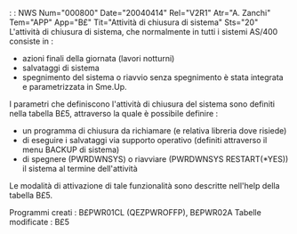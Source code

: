  :  : NWS Num="000800" Date="20040414" Rel="V2R1" Atr="A. Zanchi" Tem="APP" App="B£" Tit="Attività di chiusura di sistema" Sts="20"
L'attività di chiusura di sistema, che normalmente in tutti i sistemi AS/400 consiste in : 
- azioni finali della giornata (lavori notturni)
- salvataggi di sistema
- spegnimento del sistema o riavvio senza spegnimento
è stata integrata e parametrizzata in Sme.Up.

I parametri che definiscono l'attività di chiusura del sistema sono definiti nella tabella B£5, attraverso la quale è possibile definire : 
- un programma di chiusura da richiamare (e relativa libreria dove risiede)
- di eseguire i salvataggi via supporto operativo (definiti attraverso il menu BACKUP di sistema)
- di spegnere (PWRDWNSYS) o riavviare (PWRDWNSYS RESTART(\*YES)) il sistema al termine dell'attività

Le modalità di attivazione di tale funzionalità sono descritte nell'help della tabella B£5.

Programmi creati : 
  B£PWR01CL (QEZPWROFFP), B£PWR02A
Tabelle modificate : 
  B£5
